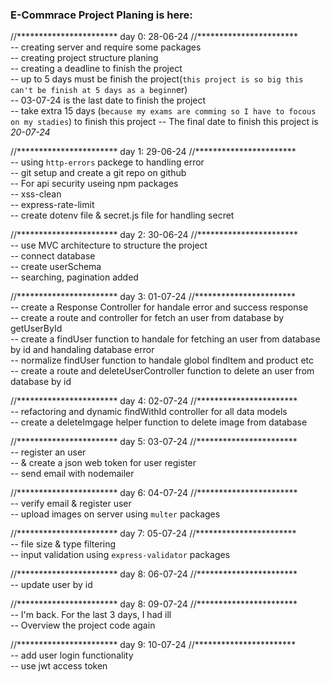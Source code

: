 ### E-Commrace Project Planing is here:

//***********************
    day 0: 28-06-24
//***********************</br>
    -- creating server and require some packages </br>
    -- creating project structure planing </br>
    -- creating a deadline to finish the project </br>
    -- up to 5 days must be finish the project(`this project is so big this can't be finish at 5 days as a beginn`er) </br>
    -- 03-07-24 is the last date to finish the project </br>
    -- take extra 15 days (`because my exams are comming so I have to focous on my stadies`) to finish this project 
    -- The final date to finish this project is *20-07-24*


//***********************
    day 1: 29-06-24
//***********************</br>
    -- using `http-errors` packege to handling error </br>
    -- git setup and create a git repo on github </br>
    -- For api security useing npm packages</br>
        -- xss-clean </br>
        -- express-rate-limit </br>
    -- create dotenv file & secret.js file for handling secret </br>
   

//***********************
    day 2: 30-06-24
//***********************</br>
    -- use MVC architecture to structure the project </br>
    -- connect database  </br>
    -- create userSchema  </br>
    -- searching, pagination added  </br>


//***********************
    day 3: 01-07-24
//***********************</br>
    -- create a Response Controller for handale error and success response</br>
    -- create a route and controller for fetch an user from database by        getUserById </br>
    -- create a findUser function to handale for fetching an user from database by id and handaling database error</br>
    -- normalize findUser function to handale globol findItem and product etc</br>
    -- create a route and deleteUserController function to delete an user from database by id</br>
    


//***********************
    day 4: 02-07-24
//***********************</br>
    -- refactoring and dynamic findWithId controller for all data models</br>
    -- create a deleteImgage helper function to delete image from database</br>



//***********************
    day 5: 03-07-24
//***********************</br>
    -- register an user </br>
    -- & create a json web token for user register</br>
    -- send email with nodemailer</br>


//***********************
    day 6: 04-07-24
//***********************</br>
    -- verify email & register user</br>
    -- upload images on server using `multer` packages</br>


//***********************
    day 7: 05-07-24
//***********************</br>
    -- file size & type filtering </br>
    -- input validation using `express-validator` packages</br>


//***********************
    day 8: 06-07-24
//***********************</br>
    -- update user by id</br>

//***********************
    day 8: 09-07-24
//***********************</br>
    -- I'm back. For the last 3 days, I had ill</br>
    -- Overview the project code again</br>


//***********************
    day 9: 10-07-24
//***********************</br>
    -- add user login functionality</br>
    -- use jwt access token</br>